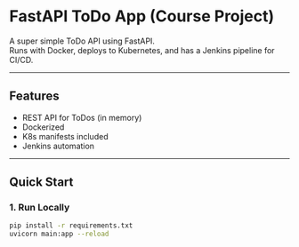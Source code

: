 # FastAPI ToDo App (Course Project)

A super simple ToDo API using FastAPI.  
Runs with Docker, deploys to Kubernetes, and has a Jenkins pipeline for CI/CD.

---

## Features

- REST API for ToDos (in memory)
- Dockerized
- K8s manifests included
- Jenkins automation

---

## Quick Start

### 1. Run Locally

```bash
pip install -r requirements.txt
uvicorn main:app --reload